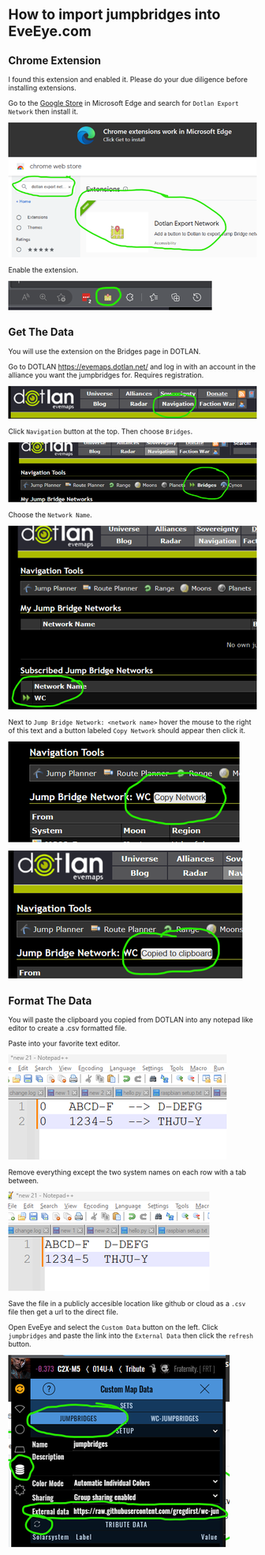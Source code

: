 # How to import jumpbridges into EveEye.com

## Chrome Extension

I found this extension and enabled it. Please do your due diligence before installing extensions.

Go to the [Google Store](https://chrome.google.com/webstore/category/extensions) in Microsoft Edge and search for `Dotlan Export Network` then install it.

![Get Extension](images/Screenshot%20-%20search%20extension.png)

Enable the extension.

![Extention Button](images/Screenshot%20-%20extension%20button.png)

## Get The Data

You will use the extension on the Bridges page in DOTLAN.

Go to DOTLAN https://evemaps.dotlan.net/ and log in with an account in the alliance you want the jumpbridges for. Requires registration.

![Home Page](images/Screenshot%20-%20navigation.png)

Click `Navigation` button at the top. Then choose `Bridges`.

![Bridges](images/Screenshot%20-%20bridges.png)

Choose the `Network Name`.

![Network Name](images/Screenshot%20-%20network%20name.png)

Next to `Jump Bridge Network: <network name>` hover the mouse to the right of this text and a button labeled `Copy Network` should appear then click it.

![Hover for the button](images/Screenshot%20-%20hover.png)

![Copied to clipboard](images/Screenshot%20-%20copied%20to%20clipboard.png)

## Format The Data

You will paste the clipboard you copied from DOTLAN into any notepad like editor to create a .csv formatted file.

Paste into your favorite text editor.

![Paste clipboard into editor](images/Screenshot%20-%20paste%20clipboard.png)

Remove everything except the two system names on each row with a tab between.

![Data Format Example](images/Screenshot%20-%20data%20format%20example.png)

Save the file in a publicly accesible location like github or cloud as a `.csv` file then get a url to the direct file.

Open EveEye and select the `Custom Data` button on the left. Click `jumpbridges` and paste the link into the `External Data` then click the `refresh` button.

![EveEye](images/Screenshot%20-%20eve%20eye.png)
